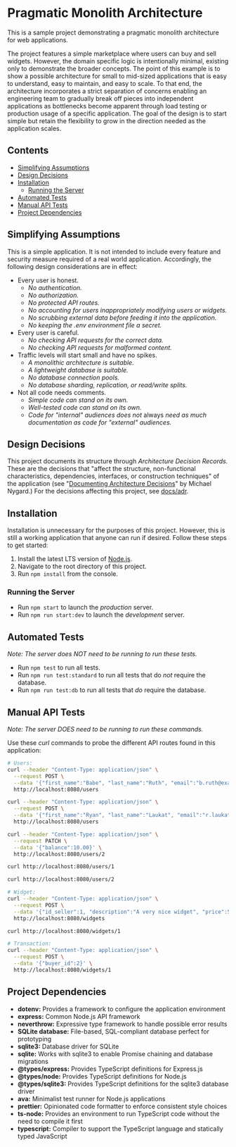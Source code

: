 # Pragmatic Monolith Architecture

This is a sample project demonstrating a pragmatic monolith architecture for web applications.

The project features a simple marketplace where users can buy and sell widgets. However, the domain specific logic is intentionally minimal, existing only to demonstrate the broader concepts. The point of this example is to show a possible architecture for small to mid-sized applications that is easy to understand, easy to maintain, and easy to scale. To that end, the architecture incorporates a strict separation of concerns enabling an engineering team to gradually break off pieces into independent applications as bottlenecks become apparent through load testing or production usage of a specific application. The goal of the design is to start simple but retain the flexibility to grow in the direction needed as the application scales.

## Contents

- [Simplifying Assumptions](#simplifying-assumptions)
- [Design Decisions](#design-decisions)
- [Installation](#installation)
  - [Running the Server](#running-the-server)
- [Automated Tests](#automated-tests)
- [Manual API Tests](#manual-api-tests)
- [Project Dependencies](#project-dependencies)

## Simplifying Assumptions

This is a simple application. It is not intended to include every feature and security measure required of a real world application. Accordingly, the following design considerations are in effect:

- Every user is honest.
  - *No authentication.*
  - *No authorization.*
  - *No protected API routes.*
  - *No accounting for users inappropriately modifying users or widgets.*
  - *No scrubbing external data before feeding it into the application.*
  - *No keeping the .env environment file a secret.*
- Every user is careful.
  - *No checking API requests for the correct data.*
  - *No checking API requests for malformed content.*
- Traffic levels will start small and have no spikes.
  - *A monolithic architecture is suitable.*
  - *A lightweight database is suitable.*
  - *No database connection pools.*
  - *No database sharding, replication, or read/write splits.*
- Not all code needs comments.
  - *Simple code can stand on its own.*
  - *Well-tested code can stand on its own.*
  - *Code for "internal" audiences does not* always *need as much documentation as code for "external" audiences.*

## Design Decisions

This project documents its structure through *Architecture Decision Records.* These are the decisions that "affect the structure, non-functional characteristics, dependencies, interfaces, or construction techniques" of the application (see "[Documenting Architecture Decisions](https://cognitect.com/blog/2011/11/15/documenting-architecture-decisions)" by Michael Nygard.) For the decisions affecting this project, see [docs/adr](./docs/adr).

## Installation

Installation is unnecessary for the purposes of this project. However, this is still a working application that anyone can run if desired. Follow these steps to get started:

1. Install the latest LTS version of [Node.js](https://nodejs.org/en/).
2. Navigate to the root directory of this project.
3. Run `npm install` from the console.

### Running the Server

- Run `npm start` to launch the *production* server.
- Run `npm run start:dev` to launch the *development* server.

## Automated Tests

*Note: The server does NOT need to be running to run these tests.*

- Run `npm test` to run all tests.
- Run `npm run test:standard` to run all tests that do *not* require the database.
- Run `npm run test:db` to run all tests that *do* require the database.

## Manual API Tests

*Note: The server DOES need to be running to run these commands.*

Use these *curl* commands to probe the different API routes found in this application:

```bash
# Users:
curl --header "Content-Type: application/json" \
  --request POST \
  --data '{"first_name":"Babe", "last_name":"Ruth", "email":"b.ruth@example.com"}' \
  http://localhost:8080/users

curl --header "Content-Type: application/json" \
  --request POST \
  --data '{"first_name":"Ryan", "last_name":"Laukat", "email":"r.laukat@example.com"}' \
  http://localhost:8080/users

curl --header "Content-Type: application/json" \
  --request PATCH \
  --data '{"balance":10.00}' \
  http://localhost:8080/users/2

curl http://localhost:8080/users/1

curl http://localhost:8080/users/2

# Widget:
curl --header "Content-Type: application/json" \
  --request POST \
  --data '{"id_seller":1, "description":"A very nice widget", "price":5.75}' \
  http://localhost:8080/widgets

curl http://localhost:8080/widgets/1

# Transaction:
curl --header "Content-Type: application/json" \
  --request POST \
  --data '{"buyer_id":2}' \
  http://localhost:8080/widgets/1
```

## Project Dependencies

- **dotenv:** Provides a framework to configure the application environment
- **express:** Common Node.js API framework
- **neverthrow:** Expressive type framework to handle possible error results
- **SQLite database:** File-based, SQL-compliant database perfect for prototyping
- **sqlite3:** Database driver for SQLite
- **sqlite:** Works with sqlite3 to enable Promise chaining and database migrations
- **@types/express:** Provides TypeScript definitions for Express.js
- **@types/node:** Provides TypeScript definitions for Node.js
- **@types/sqlite3:** Provides TypeScript definitions for the sqlite3 database driver
- **ava:** Minimalist test runner for Node.js applications
- **prettier:** Opinionated code formatter to enforce consistent style choices
- **ts-node:** Provides an environment to run TypeScript code without the need to compile it first
- **typescript:** Compiler to support the TypeScript language and statically typed JavaScript
